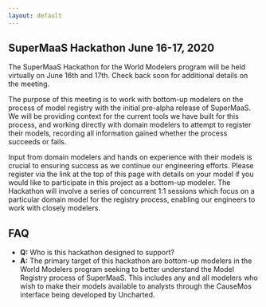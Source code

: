 ```yaml
---
layout: default
---
```


## SuperMaaS Hackathon June 16-17, 2020

The SuperMaaS Hackathon for the World Modelers program will be held virtually on June 16th and 17th.  Check back soon
for additional details on the meeting.

The purpose of this meeting is to work with bottom-up modelers on the process of model registry with the initial pre-alpha release of SuperMaaS.  We will be providing context for the current tools we have built for this process, and working directly with domain modelers to attempt to register their models, recording all information gained whether the process succeeds or fails.

Input from domain modelers and hands on experience with their models is crucial to ensuring success as we continue our engineering efforts.  Please register via the link at the top of this page with details on your model if you would like to participate in this project as a bottom-up modeler.  The Hackathon will involve a series of concurrent 1:1 sessions which focus on a particular domain model for the registry process, enabling our engineers to work with closely modelers.

## FAQ

* **Q:** Who is this hackathon designed to support?
* **A:** The primary target of this hackathon are bottom-up modelers in the World Modelers program seeking to better understand the Model Registry process of SuperMaaS.  This includes any and all modelers who wish to make their models available to analysts through the CauseMos interface being developed by Uncharted.